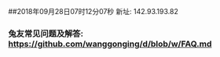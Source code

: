##2018年09月28日07时12分07秒 新址: 142.93.193.82
### 兔友常见问题及解答: https://github.com/wanggonging/d/blob/w/FAQ.md
